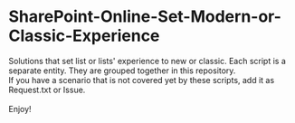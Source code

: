 # SharePoint-Online-Set-Modern-or-Classic-Experience
Solutions that set list or lists' experience to new or classic. Each script is a separate entity. They are grouped together in this repository.
<br/>
If you have a scenario that is not covered yet by these scripts, add it as Request.txt or Issue. <br/><br/>
Enjoy!
